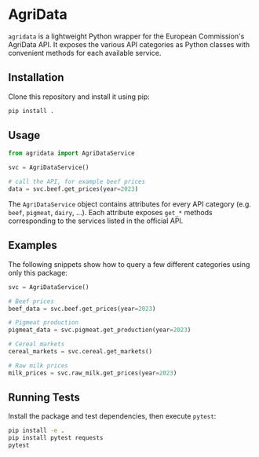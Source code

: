 # AgriData

`agridata` is a lightweight Python wrapper for the European Commission's AgriData API.
It exposes the various API categories as Python classes with convenient methods for
each available service.

## Installation

Clone this repository and install it using pip:

```bash
pip install .
```

## Usage

```python
from agridata import AgriDataService

svc = AgriDataService()

# call the API, for example beef prices
data = svc.beef.get_prices(year=2023)
```

The `AgriDataService` object contains attributes for every API category
(e.g. `beef`, `pigmeat`, `dairy`, ...). Each attribute exposes `get_*`
methods corresponding to the services listed in the official API.

## Examples

The following snippets show how to query a few different categories using only
this package:

```python
svc = AgriDataService()

# Beef prices
beef_data = svc.beef.get_prices(year=2023)

# Pigmeat production
pigmeat_data = svc.pigmeat.get_production(year=2023)

# Cereal markets
cereal_markets = svc.cereal.get_markets()

# Raw milk prices
milk_prices = svc.raw_milk.get_prices(year=2023)
```

## Running Tests

Install the package and test dependencies, then execute `pytest`:

```bash
pip install -e .
pip install pytest requests
pytest
```
